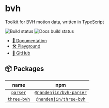 # bvh

Toolkit for BVH motion data, written in TypeScript

![Build status](https://img.shields.io/github/actions/workflow/status/nandenjin/bvh/checks.yaml?style=flat-square&label=build)
![Docs build status](https://img.shields.io/github/actions/workflow/status/nandenjin/bvh/docs.yaml?style=flat-square&logo=typescript&label=docs%20build)

- [📕 Documentation](https://nandenjin.github.io/bvh/)
- [🛠️ Playground](https://nandenjin.github.io/bvh/playground/)
- [🐙 GitHub](https://github.com/nandenjin/bvh)

## 📦 Packages

|                 name                 |                                      npm                                       |
| :----------------------------------: | :----------------------------------------------------------------------------: |
|    [`parser`](./packages/parser/)    | [`@nandenjin/bvh-parser`](https://www.npmjs.com/package/@nandenjin/bvh-parser) |
| [`three-bvh`](./packages/three-bvh/) |  [`@nandenjin/three-bvh`](https://www.npmjs.com/package/@nandenjin/three-bvh)  |
